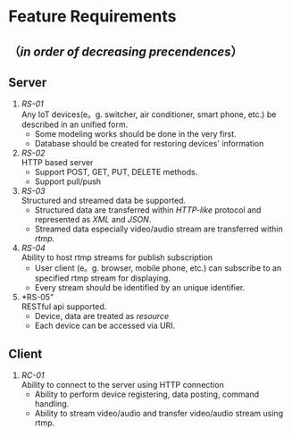 Feature Requirements 
====================
（*in order of decreasing precendences*）
--------------------
## Server
1. *RS-01*  
Any IoT devices(e。g. switcher, air conditioner, smart phone, etc.) be described in an unified form.
	* Some modeling works should be done in the very first.
	* Database should be created for restoring devices' information
2. *RS-02*  
HTTP based server
	* Support POST, GET, PUT, DELETE methods.
	* Support pull/push
3. *RS-03*  
Structured and streamed data be supported. 
	* Structured data are transferred within *HTTP-like* protocol and represented as *XML* and *JSON*.
	* Streamed data especially video/audio stream are  transferred within *rtmp*.
4. *RS-04*  
Ability to host rtmp streams for publish subscription
	* User client (e。g. browser, mobile phone, etc.) can subscribe to an specified rtmp stream for displaying.
	* Every stream should be identified by an unique identifier.
5. *RS-05"  
RESTful api supported.
	* Device, data are treated as *resource*
	* Each device can be accessed via URI.
## Client
1. *RC-01*  
Ability to connect to the server using HTTP connection
	* Ability to perform device registering, data posting, command handling.
	* Ability to stream video/audio and transfer video/audio stream using rtmp.